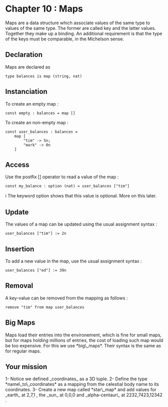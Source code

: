 # Chapter 10 : Maps

<dialog character="pilot">Ok it's now time to open our star map and decide where we want to go.</dialog>

Maps are a data structure which associate values of the same type to values of the same type. The former are called key and the latter values. Together they make up a binding. An additional requirement is that the type of the keys must be comparable, in the Michelson sense.

## Declaration

Maps are declared as

```
type balances is map (string, nat)
```

## Instanciation

To create an empty map :

```
const empty : balances = map []
```

To create an non-empty map :

```
const user_balances : balances =
    map [
        "tim" -> 5n;
        "mark" -> 0n
    ]
```

## Access

Use the postfix [] operator to read a value of the map :

```
const my_balance : option (nat) = user_balances ["tim"]
```

ℹ️ The keyword option shows that this value is optional. More on this later.

## Update

The values of a map can be updated using the usual assignment syntax :

```
user_balances ["tim"] := 2n
```

## Insertion

To add a new value in the map, use the usual assignment syntax :

```
user_balances ["ed"] := 39n
```

## Removal

A key-value can be removed from the mapping as follows :

```
remove "tim" from map user_balances
```

## Big Maps

<!-- prettier-ignore -->Maps load their entries into the environement, which is fine for small maps, but for maps holding millions of entries, the cost of loading such map would be too expensive. For this we use *big\_maps*. Their syntax is the same as for regular maps.

## Your mission

<!-- prettier-ignore -->1- Notice we defined _coordinates_ as a 3D tuple.

<!-- prettier-ignore -->2- Define the type *name\_to\_coordinates* as a mapping from the celestial body name to its coordinates.

<!-- prettier-ignore -->3- Create a new map called *star\_map* and add values for _earth_ at 2,7,1 , the _sun_ at 0,0,0 and _alpha-centauri_ at 2232,7423,12342 .
